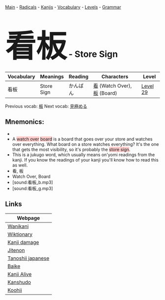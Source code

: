 <style> bigfont {font-size: 100px}</style>
[Main](../README.md) -
[Radicals](../radicals.md) -
[Kanjis](../kanjis.md) -
[Vocabulary](../vocabulary.md) -
[Levels](../levels.md) -
[Grammar](../grammar.md)
# <bigfont> 看板</bigfont> - Store Sign 

| Vocabulary | Meanings | Reading | Characters | Level |
| --- | --- | --- | --- | --- |
| 看板 | Store Sign | かんばん |  [看](../kanjis/看.md) (Watch Over), [板](../kanjis/板.md) (Board) | [Level 29](../levels/wk_level29.md) |

Previous vocab: [板](板.md) Next vocab: [見極める](見極める.md) 

## Mnemonics:

* 
* A <span style="background-color:#ffcccb"> watch over</span> <span style="background-color:#ffcccb"> board</span> is a board that goes over your store and watches over everything. What board on a store watches everything? It's the one that gets the most visibility, so it's probably the <span style="background-color:#ffcccb"> store sign</span>.
* This is a jukugo word, which usually means on'yomi readings from the kanji. If you know the readings of your kanji you'll know how to read this as well.
* 看, 板
* Watch Over, Board
* [sound:看板_b.mp3]
* [sound:看板_g.mp3]


## Links 

| Webpage |
| --- |
| [Wanikani          ](https://www.wanikani.com/kanji/看板) |
| [Wiktionary        ](https://en.wiktionary.org/wiki/看板) |
| [Kanji damage      ](http://www.kanjidamage.com/kanji/search?utf8=✓&q=看板) |
| [Jitenon           ](https://jitenon.com/kanji/看板) |
| [Tanoshii japanese ](https://www.tanoshiijapanese.com/dictionary/kanji.cfm?k=看板) |
| [Baike             ](https://baike.baidu.com/item/看板) |
| [Kanji Alive       ](https://app.kanjialive.com/看板) |
| [Kanshudo          ](https://www.kanshudo.com/searchmn?q=看板) |
| [Koohii            ](https://kanji.koohii.com/study/kanji/看板) |

